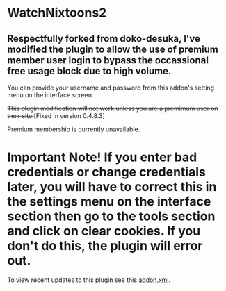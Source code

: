 # WatchNixtoons2

## Respectfully forked from doko-desuka, I've modified the plugin to allow the use of premium member user login to bypass the occassional free usage block due to high volume.  

You can provide your username and password from this addon's setting menu on the interface screen.  

~~This plugin modification will not work unless you are a premimum user on their site.~~[Fixed in version 0.4.8.3]

Premium membership is currently unavailable.

# Important Note!  If you enter bad credentials or change credentials later, you will have to correct this in the settings menu on the interface section then go to the tools section and click on clear cookies.  If you don't do this, the plugin will error out.

To view recent updates to this plugin see this [addon.xml](https://github.com/christianhaitian/plugin.video.watchnixtoons2/blob/master/addon.xml).
